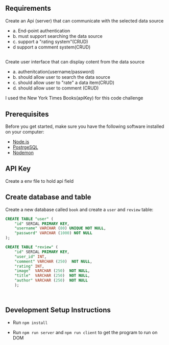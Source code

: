 ## Requirements
Create an Api (server) that can communicate with the selected data source
   - a. End-point authentication
   - b. must support searching the data source
   - c. support a "rating system"(CRUD)
   - d support a comment system(CRUD)
##
Create user interface that can display cotent from the data source
   - a. authenitcation(username/password)
   - b. should allow user to search the data source
   - c. should allow user to "rate" a data item(CRUD)
   - d. should allow user to comment (CRUD)

I used the New York Times Books(apiKey) for this code challenge

## Prerequisites

Before you get started, make sure you have the following software installed on your computer:

- [Node.js](https://nodejs.org/en/)
- [PostrgeSQL](https://www.postgresql.org/)
- [Nodemon](https://nodemon.io/)

## API Key
Create a env file to hold api field

## Create database and table

Create a new database called `book` and create a `user` and `review` table:

```SQL
CREATE TABLE "user" (
    "id" SERIAL PRIMARY KEY,
    "username" VARCHAR (80) UNIQUE NOT NULL,
    "password" VARCHAR (1000) NOT NULL
);

CREATE TABLE "review" (
	"id" SERIAL PRIMARY KEY,
 	"user_id" INT,
    "comment" VARCHAR (250)  NOT NULL,
    "rating" INT,
    "image"  VARCHAR (250)  NOT NULL,
    "title"  VARCHAR (250)  NOT NULL,
    "author" VARCHAR (250)  NOT NULL
	);




```


## Development Setup Instructions

- Run `npm install`

- Run `npm run server` and `npm run client` to get the program to run on DOM




